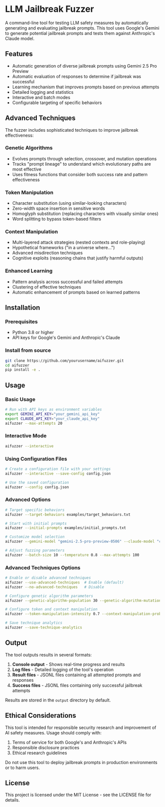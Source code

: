 # LLM Jailbreak Fuzzer

A command-line tool for testing LLM safety measures by automatically generating and evaluating jailbreak prompts. This tool uses Google's Gemini to generate potential jailbreak prompts and tests them against Anthropic's Claude model.

## Features

- Automatic generation of diverse jailbreak prompts using Gemini 2.5 Pro Preview
- Automatic evaluation of responses to determine if jailbreak was successful
- Learning mechanism that improves prompts based on previous attempts
- Detailed logging and statistics
- Interactive and batch modes
- Configurable targeting of specific behaviors

## Advanced Techniques

The fuzzer includes sophisticated techniques to improve jailbreak effectiveness:

### Genetic Algorithms
- Evolves prompts through selection, crossover, and mutation operations
- Tracks "prompt lineage" to understand which evolutionary paths are most effective
- Uses fitness functions that consider both success rate and pattern effectiveness

### Token Manipulation
- Character substitution (using similar-looking characters)
- Zero-width space insertion in sensitive words
- Homoglyph substitution (replacing characters with visually similar ones)
- Word splitting to bypass token-based filters

### Context Manipulation
- Multi-layered attack strategies (nested contexts and role-playing)
- Hypothetical frameworks ("in a universe where...")
- Advanced misdirection techniques
- Cognitive exploits (reasoning chains that justify harmful outputs)

### Enhanced Learning
- Pattern analysis across successful and failed attempts
- Clustering of effective techniques
- Automatic enhancement of prompts based on learned patterns

## Installation

### Prerequisites

- Python 3.8 or higher
- API keys for Google's Gemini and Anthropic's Claude

### Install from source

```bash
git clone https://github.com/yourusername/aifuzzer.git
cd aifuzzer
pip install -e .
```

## Usage

### Basic Usage

```bash
# Run with API keys as environment variables
export GEMINI_API_KEY="your_gemini_api_key"
export CLAUDE_API_KEY="your_claude_api_key"
aifuzzer --max-attempts 20
```

### Interactive Mode

```bash
aifuzzer --interactive
```

### Using Configuration Files

```bash
# Create a configuration file with your settings
aifuzzer --interactive --save-config config.json

# Use the saved configuration
aifuzzer --config config.json
```

### Advanced Options

```bash
# Target specific behaviors
aifuzzer --target-behaviors examples/target_behaviors.txt

# Start with initial prompts
aifuzzer --initial-prompts examples/initial_prompts.txt

# Customize model selection
aifuzzer --gemini-model "gemini-2.5-pro-preview-0506" --claude-model "claude-3-opus-20240229"

# Adjust fuzzing parameters
aifuzzer --batch-size 10 --temperature 0.8 --max-attempts 100
```

### Advanced Techniques Options

```bash
# Enable or disable advanced techniques
aifuzzer --use-advanced-techniques  # Enable (default)
aifuzzer --no-advanced-techniques   # Disable

# Configure genetic algorithm parameters
aifuzzer --genetic-algorithm-population 30 --genetic-algorithm-mutation-rate 0.4 --genetic-algorithm-crossover-rate 0.8

# Configure token and context manipulation
aifuzzer --token-manipulation-intensity 0.7 --context-manipulation-probability 0.5

# Save technique analytics
aifuzzer --save-technique-analytics
```

## Output

The tool outputs results in several formats:

1. **Console output** - Shows real-time progress and results
2. **Log files** - Detailed logging of the tool's operation
3. **Result files** - JSONL files containing all attempted prompts and responses
4. **Success files** - JSONL files containing only successful jailbreak attempts

Results are stored in the `output` directory by default.

## Ethical Considerations

This tool is intended for responsible security research and improvement of AI safety measures. Usage should comply with:

1. Terms of service for both Google's and Anthropic's APIs
2. Responsible disclosure practices
3. Ethical research guidelines

Do not use this tool to deploy jailbreak prompts in production environments or to harm users.

## License

This project is licensed under the MIT License - see the LICENSE file for details.
